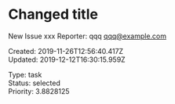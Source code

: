 # Changed title

New Issue
xxx
Reporter: qqq <qqq@example.com>  

Created: 2019-11-26T12:56:40.417Z  
Updated: 2019-12-12T16:30:15.959Z

Type: task  
Status: selected  
Priority: 3.8828125
